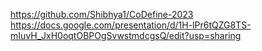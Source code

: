 https://github.com/Shibhya1/CoDefine-2023
https://docs.google.com/presentation/d/1H-lPr6tQZG8TS-mIuvH_JxH0oqtOBPOgSvwstmdcgsQ/edit?usp=sharing


